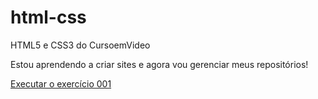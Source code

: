 # html-css
 HTML5 e CSS3 do CursoemVideo

 Estou aprendendo a criar sites e agora vou gerenciar meus repositórios!

<a href='https://viniciusmartinsda.github.io/html-css/exercicios/transformandoolayoutemcodigo/android'>Executar o exercício 001</a>